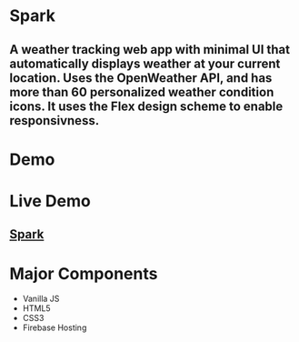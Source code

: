# Spark

## A weather tracking web app with minimal UI that automatically displays weather at your current location. Uses the OpenWeather API, and has more than 60 personalized weather condition icons. It uses the Flex design scheme to enable responsivness.

# Demo
<!-- Add a demo video -->


# Live Demo
## [Spark](https://thunder-spark.web.app/)



# Major Components
- Vanilla JS
- HTML5
- CSS3
- Firebase Hosting



